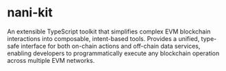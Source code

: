 # nani-kit
An extensible TypeScript toolkit that simplifies complex EVM blockchain interactions into composable, intent-based tools. Provides a unified, type-safe interface for both on-chain actions and off-chain data services, enabling developers to programmatically execute any blockchain operation across multiple EVM networks.

